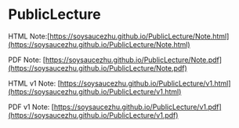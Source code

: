 # PublicLecture
HTML Note:[https://soysaucezhu.github.io/PublicLecture/Note.html](https://soysaucezhu.github.io/PublicLecture/Note.html)

PDF Note: [https://soysaucezhu.github.io/PublicLecture/Note.pdf](https://soysaucezhu.github.io/PublicLecture/Note.pdf)

HTML v1 Note: [https://soysaucezhu.github.io/PublicLecture/v1.html](https://soysaucezhu.github.io/PublicLecture/v1.html)

PDF v1 Note: [https://soysaucezhu.github.io/PublicLecture/v1.pdf](https://soysaucezhu.github.io/PublicLecture/v1.pdf)
